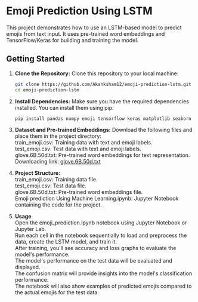 # Emoji Prediction Using LSTM

This project demonstrates how to use an LSTM-based model to predict emojis from text input. It uses pre-trained word embeddings and TensorFlow/Keras for building and training the model.

## Getting Started

1. **Clone the Repository:** Clone this repository to your local machine:
   ```bash
   git clone https://github.com/Akanksham12/emoji-prediction-lstm.git
   cd emoji-prediction-lstm

2. **Install Dependencies:** Make sure you have the required dependencies installed. You can install them using pip:  
   ```bash 
   pip install pandas numpy emoji tensorflow keras matplotlib seaborn

3. **Dataset and Pre-trained Embeddings:** Download the following files and place them in the project directory:  
   train_emoji.csv: Training data with text and emoji labels.  
   test_emoji.csv: Test data with text and emoji labels.  
   glove.6B.50d.txt: Pre-trained word embeddings for text representation.  Downloading link: [glove.6B.50d.txt](https://www.kaggle.com/datasets/watts2/glove6b50dtxt)
  
4. **Project Structure:**  
   train_emoji.csv: Training data file.  
   test_emoji.csv: Test data file.  
   glove.6B.50d.txt: Pre-trained word embeddings file.  
   Emoji prediction Using Machine Learning.ipynb: Jupyter Notebook containing the code for the project.

5. **Usage**  
   Open the emoji_prediction.ipynb notebook using Jupyter Notebook or Jupyter Lab.  
   Run each cell in the notebook sequentially to load and preprocess the data, create the LSTM model, and train it.  
   After training, you'll see accuracy and loss graphs to evaluate the model's performance.  
   The model's performance on the test data will be evaluated and displayed.  
   The confusion matrix will provide insights into the model's classification performance.  
   The notebook will also show examples of predicted emojis compared to the actual emojis for the test data.  
